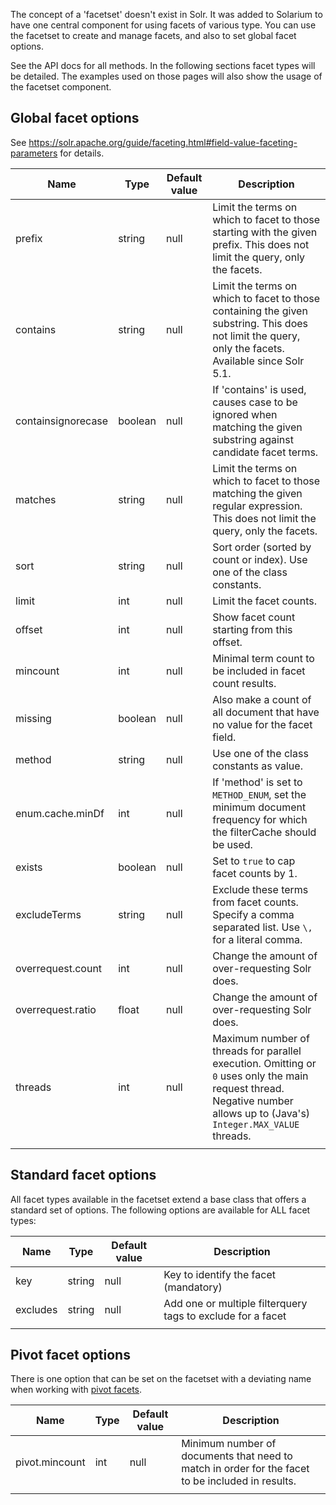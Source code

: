 The concept of a 'facetset' doesn't exist in Solr. It was added to Solarium to have one central component for using facets of various type. You can use the facetset to create and manage facets, and also to set global facet options.

See the API docs for all methods. In the following sections facet types will be detailed. The examples used on those pages will also show the usage of the facetset component.

Global facet options
--------------------

See <https://solr.apache.org/guide/faceting.html#field-value-faceting-parameters> for details.

| Name               | Type    | Default value | Description                                                                                                                                                             |
|--------------------|---------|---------------|-------------------------------------------------------------------------------------------------------------------------------------------------------------------------|
| prefix             | string  | null          | Limit the terms on which to facet to those starting with the given prefix. This does not limit the query, only the facets.                                              |
| contains           | string  | null          | Limit the terms on which to facet to those containing the given substring. This does not limit the query, only the facets. Available since Solr 5.1.                    |
| containsignorecase | boolean | null          | If 'contains' is used, causes case to be ignored when matching the given substring against candidate facet terms.                                                       |
| matches            | string  | null          | Limit the terms on which to facet to those matching the given regular expression. This does not limit the query, only the facets.                                       |
| sort               | string  | null          | Sort order (sorted by count or index). Use one of the class constants.                                                                                                  |
| limit              | int     | null          | Limit the facet counts.                                                                                                                                                 |
| offset             | int     | null          | Show facet count starting from this offset.                                                                                                                             |
| mincount           | int     | null          | Minimal term count to be included in facet count results.                                                                                                               |
| missing            | boolean | null          | Also make a count of all document that have no value for the facet field.                                                                                               |
| method             | string  | null          | Use one of the class constants as value.                                                                                                                                |
| enum.cache.minDf   | int     | null          | If 'method' is set to `METHOD_ENUM`, set the minimum document frequency for which the filterCache should be used.                                                       |
| exists             | boolean | null          | Set to `true` to cap facet counts by 1.                                                                                                                                 |
| excludeTerms       | string  | null          | Exclude these terms from facet counts. Specify a comma separated list. Use `\,` for a literal comma.                                                                    |
| overrequest.count  | int     | null          | Change the amount of over-requesting Solr does.                                                                                                                         |
| overrequest.ratio  | float   | null          | Change the amount of over-requesting Solr does.                                                                                                                         |
| threads            | int     | null          | Maximum number of threads for parallel execution. Omitting or `0` uses only the main request thread. Negative number allows up to (Java's) `Integer.MAX_VALUE` threads. |
||

Standard facet options
----------------------

All facet types available in the facetset extend a base class that offers a standard set of options. The following options are available for ALL facet types:

| Name     | Type   | Default value | Description                                                 |
|----------|--------|---------------|-------------------------------------------------------------|
| key      | string | null          | Key to identify the facet (mandatory)                       |
| excludes | string | null          | Add one or multiple filterquery tags to exclude for a facet |
||

Pivot facet options
-------------------

There is one option that can be set on the facetset with a deviating name when working with [pivot facets](facet-pivot.md).

| Name           | Type | Default value | Description                                                                                      |
|----------------|------|---------------|--------------------------------------------------------------------------------------------------|
| pivot.mincount | int  | null          | Minimum number of documents that need to match in order for the facet to be included in results. |
||
